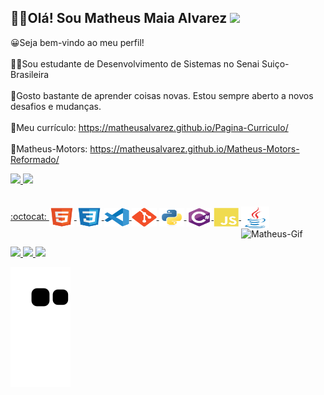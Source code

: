 <!-- Seção apresentação  -->
  ## 👨‍💻Olá! Sou Matheus Maia Alvarez <img src="https://i.pinimg.com/originals/fc/fa/31/fcfa316b33aa1f3c05a67d195ddbb686.gif" width="40px">
  
  😀Seja bem-vindo ao meu perfil!<br><br>
  👨‍💻Sou estudante de Desenvolvimento de Sistemas no Senai Suiço-Brasileira<br><br>
  🦇Gosto bastante de aprender coisas novas. Estou sempre aberto a novos desafios e mudanças.<br><br>
  📄Meu currículo: https://matheusalvarez.github.io/Pagina-Curriculo/<br><br>
  🚗Matheus-Motors: https://matheusalvarez.github.io/Matheus-Motors-Reformado/
   
<!-- Fim seção apresentação -->
  <div>
    <a href="https://github.com/MatheusAlvarez">
          <img height="160em" src="https://github-readme-stats.vercel.app/api?username=matheusalvarez&show_icons=true&theme=gotham&include_all_commits=true&count_private=true"/>
     <img height="160em" src="https://github-readme-stats.vercel.app/api/top-langs/?username=MatheusAlvarez&layout=compact&langs_count=7&theme=gotham"/>
  </div>
<!-- Seção estatística pessoal -->

  <br>
<!-- Fim seção estatística pessoal -->

<!-- Seção ícons -->
  <div style="display: inline_block"><br>
    :octocat:
    <img align="center" alt="Matheus-HTML" height="30" width="40" src="https://raw.githubusercontent.com/devicons/devicon/master/icons/html5/html5-original.svg">
    <img align="center" alt="Matheus-CSS" height="30" width="40" src="https://raw.githubusercontent.com/devicons/devicon/master/icons/css3/css3-original.svg">
    <img align="center" alt="Matheus-VSCode" height="30" width="40" src = "https://raw.githubusercontent.com/devicons/devicon/master/icons/vscode/vscode-original.svg ">
    <img align="center" alt="Matheus-Git" height="30" width="40" src="https://raw.githubusercontent.com/devicons/devicon/master/icons/git/git-original.svg">
    <img align="center" alt="Matheus-Python" height="30" width="40" src="https://raw.githubusercontent.com/devicons/devicon/master/icons/python/python-original.svg">
    <img align="center" alt="Matheus-C#" height="30" width="40" src="https://raw.githubusercontent.com/devicons/devicon/master/icons/csharp/csharp-original.svg">
    <img align="center" alt="Matheus-Js" height="30" width="40" src="https://raw.githubusercontent.com/devicons/devicon/master/icons/javascript/javascript-plain.svg">
    <img align="center" alt="Matheus-Java" height="35" width="45" src="https://raw.githubusercontent.com/devicons/devicon/master/icons/java/java-original.svg">
    <img align="right" alt="Matheus-Gif" height="135" width="135" src="https://media.giphy.com/media/rQv1fBMeK0ZAtWBMHS/giphy.gif">
   </div>
<!-- Fim seção ícons  -->
  
  ## 

<!-- Seção contato   -->
  <div>
     <a href="https://www.instagram.com/mthalvarez_/" target="_blank"><img src="https://img.shields.io/badge/-Instagram-%23E4405F?style=for-the-badge&logo=instagram&logoColor=white"</a>
     <img src="https://img.shields.io/badge/Discord-7289DA?style=for-the-badge&logo=discord&logoColor=white" target="_blank">
     <a href="https://www.linkedin.com/in/matheus-maia-alvarez-/" target="_blank"><img src="https://img.shields.io/badge/-LinkedIn-%230077B5?style=for-the-     badge&logo=linkedin&logoColor=white" target="_blank"></a>
  </div>
    
<!-- Fim seção contato -->
 
<!-- Animação Snake  -->
  ![Snake animation](https://github.com/MatheusAlvarez/MatheusAlvarez/blob/output/github-contribution-grid-snake.svg)
<!-- Fim animção Snake -->
  
